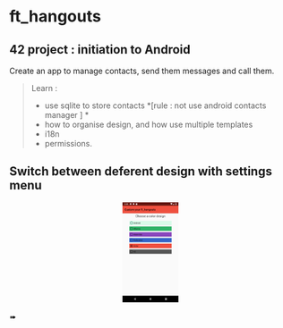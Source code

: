# ft_hangouts
## 42 project : initiation to Android
Create an app to manage contacts, send them messages and call them.
> Learn :
> - use sqlite to store contacts *[rule : not use android contacts manager ] *
> - how to organise design, and how use multiple templates
> - i18n
> - permissions.

## Switch between deferent design with settings menu


<p align="center">
  <img width="20%" src="/ScreenShots__ft_hangouts/sshot_design_menu.png">
  <p>&#10144;</p>
  <img width="20%" src="https://raw.githubusercontent.com/Syberam/ft_hangouts/master/ScreenShots__ft_hangouts/sshot_design_menu.png</p>


